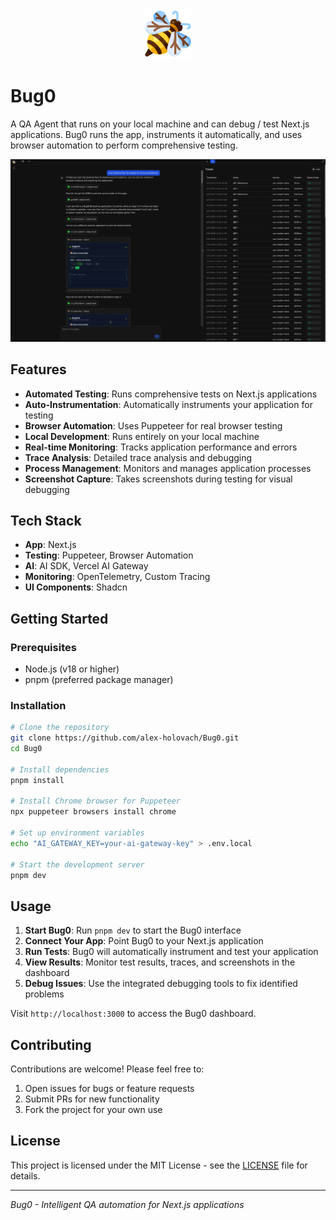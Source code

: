 <h3 align="center">
  <img src="public/logo.svg" width="80" alt="Bug0 Logo"/>
</h3>

# Bug0

A QA Agent that runs on your local machine and can debug / test Next.js applications. Bug0 runs the app, instruments it automatically, and uses browser automation to perform comprehensive testing.

![Bug0 Screenshot](./images/demo.png)

## Features

- **Automated Testing**: Runs comprehensive tests on Next.js applications
- **Auto-Instrumentation**: Automatically instruments your application for testing
- **Browser Automation**: Uses Puppeteer for real browser testing
- **Local Development**: Runs entirely on your local machine
- **Real-time Monitoring**: Tracks application performance and errors
- **Trace Analysis**: Detailed trace analysis and debugging
- **Process Management**: Monitors and manages application processes
- **Screenshot Capture**: Takes screenshots during testing for visual debugging

## Tech Stack

- **App**: Next.js
- **Testing**: Puppeteer, Browser Automation
- **AI**: AI SDK, Vercel AI Gateway
- **Monitoring**: OpenTelemetry, Custom Tracing
- **UI Components**: Shadcn

## Getting Started

### Prerequisites

- Node.js (v18 or higher)
- pnpm (preferred package manager)

### Installation

```bash
# Clone the repository
git clone https://github.com/alex-holovach/Bug0.git
cd Bug0

# Install dependencies
pnpm install

# Install Chrome browser for Puppeteer
npx puppeteer browsers install chrome

# Set up environment variables
echo "AI_GATEWAY_KEY=your-ai-gateway-key" > .env.local

# Start the development server
pnpm dev
```

## Usage

1. **Start Bug0**: Run `pnpm dev` to start the Bug0 interface
2. **Connect Your App**: Point Bug0 to your Next.js application
3. **Run Tests**: Bug0 will automatically instrument and test your application
4. **View Results**: Monitor test results, traces, and screenshots in the dashboard
5. **Debug Issues**: Use the integrated debugging tools to fix identified problems

Visit `http://localhost:3000` to access the Bug0 dashboard.

## Contributing

Contributions are welcome! Please feel free to:

1. Open issues for bugs or feature requests
2. Submit PRs for new functionality
3. Fork the project for your own use

## License

This project is licensed under the MIT License - see the [LICENSE](LICENSE) file for details.

---

*Bug0 - Intelligent QA automation for Next.js applications*
